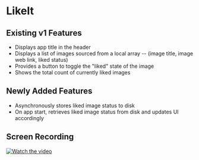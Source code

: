 # LikeIt
## Existing v1 Features
* Displays app title in the header
* Displays a list of images sourced from a local array -- (image title, image web link, liked status)
* Provides a button to toggle the "liked" state of the image
* Shows the total count of currently liked images

## Newly Added Features
* Asynchronously stores liked image status to disk
* On app start, retrieves liked image status from disk and updates UI accordingly

## Screen Recording
[![Watch the video](https://github.com/harshalogale/reactnative/assets/87568874/78a02ac9-9f5a-4793-80ed-622e75731bd7)](https://github.com/harshalogale/reactnative/assets/87568874/e8e3ce47-3d14-4b6b-a44f-efd75e9c281d.mov)
